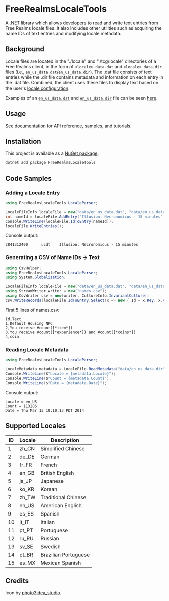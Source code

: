 # FreeRealmsLocaleTools

A .NET library which allows developers to read and write text entries from Free Realms locale files. It also includes other utilities such as acquiring the name IDs of text entries and modifying locale metadata.

## Background

Locale files are located in the "./locale" and "./tcg/locale" directories of a Free Realms client, in the form of `<locale>_data.dat` and `<locale>_data.dir` files (i.e., `en_us_data.dat`/`en_us_data.dir`). The .dat file consists of text entries while the .dir file contains metadata and information on each entry in the .dat file. Combined, the client uses these files to display text based on the user's [locale configuration](#supported-locales).

Examples of an [`en_us_data.dat`](https://raw.githubusercontent.com/Udaya-X2/FreeRealmsLocaleTools/refs/heads/main/test/FreeRealmsLocaleTools.Tests/data/en_us_data.dat) and [`en_us_data.dir`](https://raw.githubusercontent.com/Udaya-X2/FreeRealmsLocaleTools/refs/heads/main/test/FreeRealmsLocaleTools.Tests/data/en_us_data.dir) file can be seen [here](https://github.com/Udaya-X2/FreeRealmsLocaleTools/tree/main/test/FreeRealmsLocaleTools.Tests/data).

## Usage

See [documentation](https://udaya-x2.github.io/FreeRealmsLocaleTools) for API reference, samples, and tutorials.

## Installation

This project is available as a [NuGet package](https://www.nuget.org/packages/FreeRealmsLocaleTools).

```
dotnet add package FreeRealmsLocaleTools
```

## Code Samples

### Adding a Locale Entry

```cs
using FreeRealmsLocaleTools.LocaleParser;

LocaleFileInfo localeFile = new("data/en_us_data.dat", "data/en_us_data.dir");
int nameId = localeFile.AddEntry("Illusion: Necronomicus - 15 minutes");
Console.WriteLine(localeFile.IdToEntry[nameId]);
localeFile.WriteEntries();
```

Console output:

```
2841312400      ucdt    Illusion: Necronomicus - 15 minutes
```

### Generating a CSV of Name IDs -> Text

```cs
using CsvHelper;
using FreeRealmsLocaleTools.LocaleParser;
using System.Globalization;

LocaleFileInfo localeFile = new("data/en_us_data.dat", "data/en_us_data.dir");
using StreamWriter writer = new("names.csv");
using CsvWriter csv = new(writer, CultureInfo.InvariantCulture);
csv.WriteRecords(localeFile.IdToEntry.Select(x => new { Id = x.Key, x.Value.Text }));
```

First 5 lines of names.csv:

```
Id,Text
1,Default Housing NPC
2,You receive #count([*item*])
3,You receive #count([*experience*]) and #count([*coins*])
4,coin
```

### Reading Locale Metadata

```cs
using FreeRealmsLocaleTools.LocaleParser;

LocaleMetadata metadata = LocaleFile.ReadMetadata("data/en_us_data.dir");
Console.WriteLine($"Locale = {metadata.Locale}");
Console.WriteLine($"Count = {metadata.Count}");
Console.WriteLine($"Date = {metadata.Date}");
```

Console output:

```
Locale = en_US
Count = 113286
Date = Thu Mar 13 10:10:13 PDT 2014
```

## Supported Locales

| ID | Locale | Description          |
|----|--------|----------------------|
| 1  | zh_CN  | Simplified Chinese   |
| 2  | de_DE  | German               |
| 3  | fr_FR  | French               |
| 4  | en_GB  | British English      |
| 5  | ja_JP  | Japanese             |
| 6  | ko_KR  | Korean               |
| 7  | zh_TW  | Traditional Chinese  |
| 8  | en_US  | American English     |
| 9  | es_ES  | Spanish              |
| 10 | it_IT  | Italian              |
| 11 | pt_PT  | Portuguese           |
| 12 | ru_RU  | Russian              |
| 13 | sv_SE  | Swedish              |
| 14 | pt_BR  | Brazilian Portuguese |
| 15 | es_MX  | Mexican Spanish      |

## Credits

Icon by <a href="https://www.freepik.com/icon/languages_4983962">photo3idea_studio</a>.
